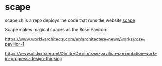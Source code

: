 # scape

scape.ch is a repo deploys the code that runs the website [scape](http://www.scape.ch)

Scape makes magical spaces as the Rose Pavilion:

https://www.world-architects.com/en/architecture-news/works/rose-pavilion-1

https://www.slideshare.net/DimitryDemin/rose-pavilion-presentation-work-in-progress-design-thinking



